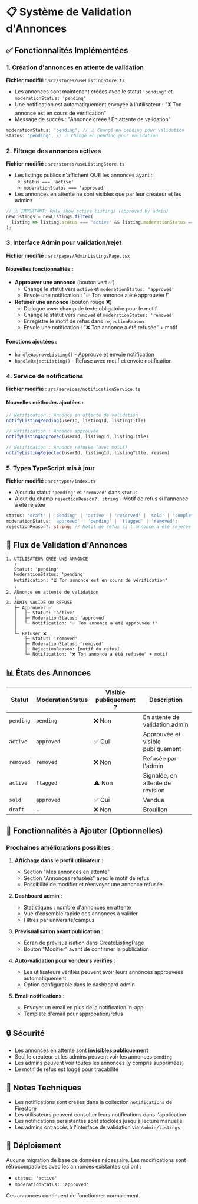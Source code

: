 # 📋 Système de Validation d'Annonces

## ✅ Fonctionnalités Implémentées

### 1. Création d'annonces en attente de validation

**Fichier modifié** : `src/stores/useListingStore.ts`

- Les annonces sont maintenant créées avec le statut `'pending'` et `moderationStatus: 'pending'`
- Une notification est automatiquement envoyée à l'utilisateur : "⏳ Ton annonce est en cours de vérification"
- Message de succès : "Annonce créée ! En attente de validation"

```typescript
moderationStatus: 'pending', // ⚠️ Changé en pending pour validation
status: 'pending', // ⚠️ Changé en pending pour validation
```

### 2. Filtrage des annonces actives

**Fichier modifié** : `src/stores/useListingStore.ts`

- Les listings publics n'affichent QUE les annonces ayant :
  - `status === 'active'`
  - `moderationStatus === 'approved'`
- Les annonces en attente ne sont visibles que par leur créateur et les admins

```typescript
// ⚠️ IMPORTANT: Only show active listings (approved by admin)
newListings = newListings.filter(
  listing => listing.status === 'active' && listing.moderationStatus === 'approved'
);
```

### 3. Interface Admin pour validation/rejet

**Fichier modifié** : `src/pages/AdminListingsPage.tsx`

#### Nouvelles fonctionnalités :
- **Approuver une annonce** (bouton vert ✅)
  - Change le statut vers `active` et `moderationStatus: 'approved'`
  - Envoie une notification : "✅ Ton annonce a été approuvée !"
- **Refuser une annonce** (bouton rouge ❌)
  - Dialogue avec champ de texte obligatoire pour le motif
  - Change le statut vers `removed` et `moderationStatus: 'removed'`
  - Enregistre le motif de refus dans `rejectionReason`
  - Envoie une notification : "❌ Ton annonce a été refusée" + motif

#### Fonctions ajoutées :
- `handleApproveListing()` - Approuve et envoie notification
- `handleRejectListing()` - Refuse avec motif et envoie notification

### 4. Service de notifications

**Fichier modifié** : `src/services/notificationService.ts`

#### Nouvelles méthodes ajoutées :

```typescript
// Notification : Annonce en attente de validation
notifyListingPending(userId, listingId, listingTitle)

// Notification : Annonce approuvée
notifyListingApproved(userId, listingId, listingTitle)

// Notification : Annonce refusée (avec motif)
notifyListingRejected(userId, listingId, listingTitle, reason)
```

### 5. Types TypeScript mis à jour

**Fichier modifié** : `src/types/index.ts`

- Ajout du statut `'pending'` et `'removed'` dans `status`
- Ajout du champ `rejectionReason?: string` - Motif de refus si l'annonce a été rejetée

```typescript
status: 'draft' | 'pending' | 'active' | 'reserved' | 'sold' | 'completed' | 'paused' | 'removed';
moderationStatus: 'approved' | 'pending' | 'flagged' | 'removed';
rejectionReason?: string; // Motif de refus si l'annonce a été rejetée
```

## 🔄 Flux de Validation d'Annonces

```
1. UTILISATEUR CRÉE UNE ANNONCE
   ↓
   Statut: 'pending'
   ModerationStatus: 'pending'
   Notification: "⏳ Ton annonce est en cours de vérification"
   ↓
2. ANnonce en attente de validation
   ↓
3. ADMIN VALIDE OU REFUSE
   ├─ Approuver ✅
   │   ├─ Statut: 'active'
   │   ├─ ModerationStatus: 'approved'
   │   └─ Notification: "✅ Ton annonce a été approuvée !"
   │
   └─ Refuser ❌
       ├─ Statut: 'removed'
       ├─ ModerationStatus: 'removed'
       ├─ RejectionReason: [motif du refus]
       └─ Notification: "❌ Ton annonce a été refusée" + motif
```

## 📊 États des Annonces

| Statut | ModerationStatus | Visible publiquement ? | Description |
|--------|------------------|------------------------|-------------|
| `pending` | `pending` | ❌ Non | En attente de validation admin |
| `active` | `approved` | ✅ Oui | Approuvée et visible publiquement |
| `removed` | `removed` | ❌ Non | Refusée par l'admin |
| `active` | `flagged` | ⚠️ Non | Signalée, en attente de révision |
| `sold` | `approved` | ✅ Oui | Vendue |
| `draft` | - | ❌ Non | Brouillon |

## 🎯 Fonctionnalités à Ajouter (Optionnelles)

### Prochaines améliorations possibles :

1. **Affichage dans le profil utilisateur** :
   - Section "Mes annonces en attente"
   - Section "Annonces refusées" avec le motif de refus
   - Possibilité de modifier et réenvoyer une annonce refusée

2. **Dashboard admin** :
   - Statistiques : nombre d'annonces en attente
   - Vue d'ensemble rapide des annonces à valider
   - Filtres par université/campus

3. **Prévisualisation avant publication** :
   - Écran de prévisualisation dans CreateListingPage
   - Bouton "Modifier" avant de confirmer la publication

4. **Auto-validation pour vendeurs vérifiés** :
   - Les utilisateurs vérifiés peuvent avoir leurs annonces approuvées automatiquement
   - Option configurable dans le dashboard admin

5. **Email notifications** :
   - Envoyer un email en plus de la notification in-app
   - Template d'email pour approbation/refus

## 🔒 Sécurité

- Les annonces en attente sont **invisibles publiquement**
- Seul le créateur et les admins peuvent voir les annonces `pending`
- Les admins peuvent voir toutes les annonces (y compris supprimées)
- Le motif de refus est loggé pour traçabilité

## 📝 Notes Techniques

- Les notifications sont créées dans la collection `notifications` de Firestore
- Les utilisateurs peuvent consulter leurs notifications dans l'application
- Les notifications persistantes sont stockées jusqu'à lecture manuelle
- Les admins ont accès à l'interface de validation via `/admin/listings`

## 🚀 Déploiement

Aucune migration de base de données nécessaire. Les modifications sont rétrocompatibles avec les annonces existantes qui ont :
- `status: 'active'` 
- `moderationStatus: 'approved'`

Ces annonces continuent de fonctionner normalement.

